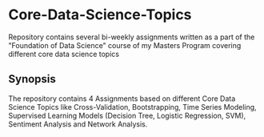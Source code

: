 # Core-Data-Science-Topics
Repository contains several bi-weekly assignments written as a part of the "Foundation of Data Science" course of my Masters Program covering different core data science topics
## Synopsis
The repository contains 4 Assignments based on different Core Data Science Topics like Cross-Validation, Bootstrapping, Time Series Modeling, Supervised Learning Models (Decision Tree, Logistic Regression, SVM), Sentiment Analysis and Network Analysis.

